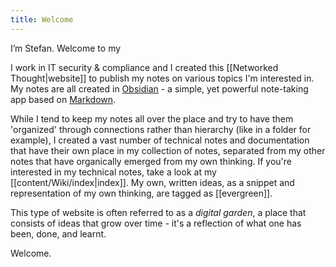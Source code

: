 ```yaml
---
title: Welcome
---
```

I’m Stefan. Welcome to my 

I work in IT security & compliance and I created this [[Networked Thought|website]] to publish my notes on various topics I'm interested in. My notes are all created in [Obsidian](https://obsidian.md/) - a simple, yet powerful note-taking app based on [Markdown](https://en.wikipedia.org/wiki/Markdown).

While I tend to keep my notes all over the place and try to have them 'organized' through connections rather than hierarchy (like in a folder for example), I created a vast number of technical notes and documentation that have their own place in my collection of notes, separated from my other notes that have organically emerged from my own thinking. If you're interested in my technical notes, take a look at my [[content/Wiki/index|index]]. My own, written ideas, as a snippet and representation of my own thinking, are tagged as [[evergreen]]. 

This type of website is often referred to as a *digital garden*, a place that consists of ideas that grow over time - it's a reflection of what one has been, done, and learnt.

Welcome.